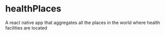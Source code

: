 # healthPlaces
A react native app that aggregates all the places in the world where health facilities are located 

